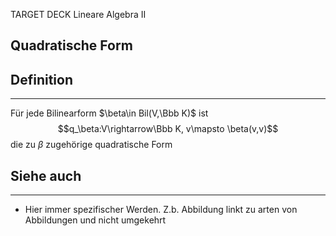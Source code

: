 
TARGET DECK
Lineare Algebra II

Quadratische Form
--
## Definition
***
Für jede Bilinearform $\beta\in Bil(V,\Bbb K)$ ist $$q_\beta:V\rightarrow\Bbb K, v\mapsto \beta(v,v)$$die zu $\beta$ zugehörige quadratische Form
## Siehe auch
***
* Hier immer spezifischer Werden. Z.b. Abbildung linkt zu arten von Abbildungen und nicht umgekehrt